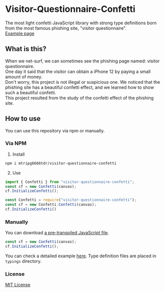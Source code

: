 # Visitor-Questionnaire-Confetti
The most light confetti JavaScript library with strong type definitions born from the most famous phishing site, "visitor questionnaire".  
[Example page](https://mtripg6666tdr.github.io/visitor-questionnaire-confetti/sample.html)

## What is this?
When we net-surf, we can sometimes see the phishing page named: visitor questionnaire.  
One day it said that the visitor can obtain a iPhone 12 by paying a small amount of money.  
Don't worry, this project is not illegal or suspicious one.
We noticed that the phishing site has a beautiful confetti effect, and we learned how to show such a beautiful confetti.  
This project resulted from the study of the confetti effect of the phishing site.

## How to use
You can use this repository via npm or manually.
### Via NPM
1. Install
```bash
npm i mtripg6666tdr/visitor-questionnaire-confetti
```
2. Use
```typescript
import { Confetti } from "visitor-questionnaire-confetti";
const cf = new Confetti(canvas);
cf.InitializeConfetti();
```
```javascript
const Confetti = require("visitor-questionnaire-confetti");
const cf = new Confetti.Confetti(canvas);
cf.InitializeConfetti()
```
### Manually
You can download [a pre-transpiled JavaScript file](lib/visitor-questionnaire-confetti.js).
```javascript
const cf = new Confetti(canvas);
cf.InitializeConfetti();
```
You can check a detailed example [here](lib/sample.html).
Type definition files are placed in `typings` directory.

### License
[MIT License](LICENSE)
